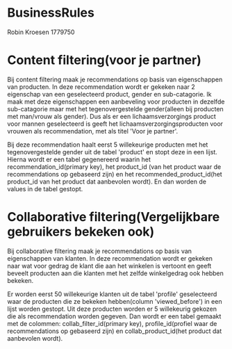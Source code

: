 # BusinessRules
Robin Kroesen
1779750

# Content filtering(voor je partner)

Bij content filtering maak je recommendations op basis van eigenschappen van producten.
In deze recommendation wordt er gekeken naar 2 eigenschap van een geselecteerd product, gender en sub-catagorie.
Ik maak met deze eigenschappen een aanbeveling voor producten in dezelfde sub-catagorie maar met het tegenovergestelde gender(alleen bij producten met man/vrouw als gender).
Dus als er een lichaamsverzorgings product voor mannen geselecteerd is geeft het lichaamsverzorgingsproducten voor vrouwen als recommendation, met als titel 'Voor je partner'.

Bij deze recommendation haalt eerst 5 willekeurige producten met het tegenovergestelde gender uit de tabel 'product' en stopt deze in een lijst. 
Hierna wordt er een tabel gegenereerd waarin het recommendation_id(primary key), het product_id (van het product waar de recommendations op gebaseerd zijn) en het recommended_product_id(het product_id van het product dat aanbevolen wordt).
En dan worden de values in de tabel gestopt.

# Collaborative filtering(Vergelijkbare gebruikers bekeken ook)

Bij collaborative filtering maak je recommendations op basis van eigenschappen van klanten.
In deze recommendation wordt er gekeken naar wat voor gedrag de klant die aan het winkelen is vertoont en geeft beveelt producten aan die klanten met het zelfde winkelgedrag ook hebben bekeken.

Er worden eerst 50 willekeurige klanten uit de tabel 'profile' geselecteerd waar de producten die ze bekeken hebben(column 'viewed_before') in een lijst worden gestopt. 
Uit deze producten worden er 5 willekeurig gekozen die als recommendation worden gegeven.
Dan wordt er een tabel gemaakt met de colommen: collab_filter_id(primary key), profile_id(profiel waar de recommendations op gebaseerd zijn) en collab_product_id(het product dat aanbevolen wordt).
